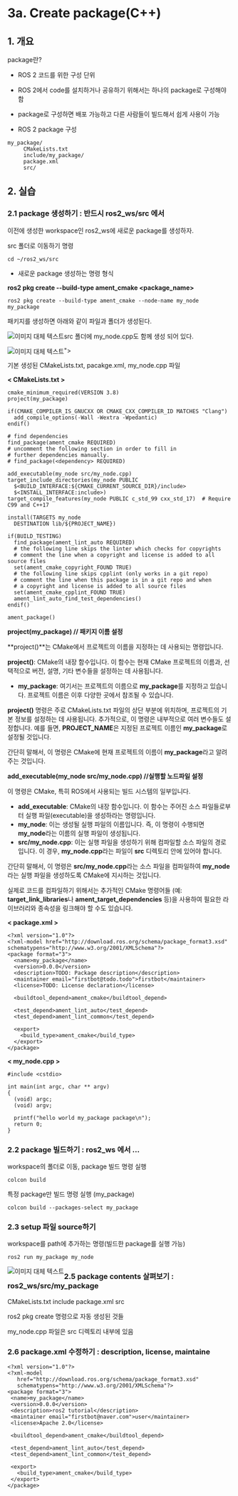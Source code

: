 # 3a. Create package(C++)



## 1. 개요



package란?

- ROS 2 코드를 위한 구성 단위
- ROS 2에서 code를 설치하거나 공유하기 위해서는 하나의 package로 구성해야함
- package로 구성하면 배포 가능하고 다른 사람들이 빌드해서 쉽게 사용이 가능



- ROS 2 package 구성

```
my_package/
     CMakeLists.txt
     include/my_package/
     package.xml
     src/
```



## 2. 실습



### **2.1 package 생성하기 :** 반드시 ros2_ws/src 에서

이전에 생성한 workspace인 ros2_ws에 새로운 package를 생성하자.

src 폴더로 이동하기 명령

```
cd ~/ros2_ws/src
```

- 새로운 package 생성하는 명령 형식

**ros2 pkg create --build-type ament_cmake <package_name>**

```
ros2 pkg create --build-type ament_cmake --node-name my_node my_package
```

패키지를 생성하면 아래와 같이 파일과 폴더가 생성된다.

<img src="https://github.com/firstbot1/ROS2STUDY/blob/main/2.CLI%20libs/pic/3_1.png" alt="이미지 대체 텍스트" style="float: left;">

src 폴더에 my_node.cpp도 함께 생성 되어 있다.

<img src="https://github.com/firstbot1/ROS2STUDY/blob/main/2.CLI%20libs/pic/3_2.png" alt="이미지 대체 텍스트" style="float: left;">">



기본 생성된 CMakeLists.txt, pacakge.xml, my_node.cpp 파일

**< CMakeLists.txt >**

```
cmake_minimum_required(VERSION 3.8)
project(my_package)

if(CMAKE_COMPILER_IS_GNUCXX OR CMAKE_CXX_COMPILER_ID MATCHES "Clang")
  add_compile_options(-Wall -Wextra -Wpedantic)
endif()

# find dependencies
find_package(ament_cmake REQUIRED)
# uncomment the following section in order to fill in
# further dependencies manually.
# find_package(<dependency> REQUIRED)

add_executable(my_node src/my_node.cpp)
target_include_directories(my_node PUBLIC
  $<BUILD_INTERFACE:${CMAKE_CURRENT_SOURCE_DIR}/include>
  $<INSTALL_INTERFACE:include>)
target_compile_features(my_node PUBLIC c_std_99 cxx_std_17)  # Require C99 and C++17

install(TARGETS my_node
  DESTINATION lib/${PROJECT_NAME})

if(BUILD_TESTING)
  find_package(ament_lint_auto REQUIRED)
  # the following line skips the linter which checks for copyrights
  # comment the line when a copyright and license is added to all source files
  set(ament_cmake_copyright_FOUND TRUE)
  # the following line skips cpplint (only works in a git repo)
  # comment the line when this package is in a git repo and when
  # a copyright and license is added to all source files
  set(ament_cmake_cpplint_FOUND TRUE)
  ament_lint_auto_find_test_dependencies()
endif()

ament_package()
```



**project(my_package)  // 패키지 이름 설정**



**project()**는 CMake에서 프로젝트의 이름을 지정하는 데 사용되는 명령입니다.

**project()**: CMake의 내장 함수입니다. 이 함수는 현재 CMake 프로젝트의 이름과, 선택적으로 버전, 설명, 기타 변수들을 설정하는 데 사용됩니다.

- **my_package**: 여기서는 프로젝트의 이름으로 **my_package**를 지정하고 있습니다. 프로젝트 이름은 이후 다양한 곳에서 참조될 수 있습니다.

**project()** 명령은 주로 CMakeLists.txt 파일의 상단 부분에 위치하며, 프로젝트의 기본 정보를 설정하는 데 사용됩니다. 추가적으로, 이 명령은 내부적으로 여러 변수들도 설정합니다. 예를 들면, **PROJECT_NAME**은 지정된 프로젝트 이름인 **my_package**로 설정될 것입니다.

간단히 말해서, 이 명령은 CMake에 현재 프로젝트의 이름이 **my_package**라고 알려주는 것입니다.



**add_executable(my_node src/my_node.cpp) //실행할 노드파일 설정**



이 명령은 CMake, 특히 ROS에서 사용되는 빌드 시스템의 일부입니다. 

- **add_executable**: CMake의 내장 함수입니다. 이 함수는 주어진 소스 파일들로부터 실행 파일(executable)을 생성하라는 명령입니다.
- **my_node**: 이는 생성될 실행 파일의 이름입니다. 즉, 이 명령이 수행되면 **my_node**라는 이름의 실행 파일이 생성됩니다.
- **src/my_node.cpp**: 이는 실행 파일을 생성하기 위해 컴파일할 소스 파일의 경로입니다. 이 경우, **my_node.cpp**라는 파일이 **src** 디렉토리 안에 있어야 합니다.

간단히 말해서, 이 명령은 **src/my_node.cpp**라는 소스 파일을 컴파일하여 **my_node**라는 실행 파일을 생성하도록 CMake에 지시하는 것입니다.

실제로 코드를 컴파일하기 위해서는 추가적인 CMake 명령어들 (예: **target_link_libraries**나 **ament_target_dependencies** 등)을 사용하여 필요한 라이브러리와 종속성을 링크해야 할 수도 있습니다.



**< package.xml >**

```
<?xml version="1.0"?>
<?xml-model href="http://download.ros.org/schema/package_format3.xsd" schematypens="http://www.w3.org/2001/XMLSchema"?>
<package format="3">
  <name>my_package</name>
  <version>0.0.0</version>
  <description>TODO: Package description</description>
  <maintainer email="firstbot@todo.todo">firstbot</maintainer>
  <license>TODO: License declaration</license>

  <buildtool_depend>ament_cmake</buildtool_depend>

  <test_depend>ament_lint_auto</test_depend>
  <test_depend>ament_lint_common</test_depend>

  <export>
    <build_type>ament_cmake</build_type>
  </export>
</package>
```



**< my_node.cpp >**

```
#include <cstdio>

int main(int argc, char ** argv)
{
  (void) argc;
  (void) argv;

  printf("hello world my_package package\n");
  return 0;
}
```



### **2.2 package 빌드하기 :** ros2_ws 에서 ...

 workspace의 폴더로 이동,  package 빌드 명령 실행

```
colcon build
```

특정 package만 빌드 명령 실행 (my_package)

```
colcon build --packages-select my_package
```



### **2.3 setup 파일 source하기**

workspace를 path에 추가하는 명령(빌드한 package를 실행 가능)

```
ros2 run my_package my_node
```

<img src="https://github.com/firstbot1/ROS2STUDY/blob/main/2.CLI%20libs/pic/3_3.png" alt="이미지 대체 텍스트" style="float: left;">



### **2.5 package contents 살펴보기 :** **ros2_ws/src/my_package**

CMakeLists.txt  include  package.xml  src



ros2 pkg create 명령으로 자동 생성된 것들

my_node.cpp 파일은 src 디렉토리 내부에 있음





### **2.6 package.xml 수정하기 :** **description, license, maintaine**

```
<?xml version="1.0"?>
<?xml-model
   href="http://download.ros.org/schema/package_format3.xsd"
   schematypens="http://www.w3.org/2001/XMLSchema"?>
<package format="3">
 <name>my_package</name>
 <version>0.0.0</version>
 <description>ros2 tutorial</description>
 <maintainer email="firstbot@naver.com">user</maintainer>
 <license>Apache 2.0</license>

 <buildtool_depend>ament_cmake</buildtool_depend>

 <test_depend>ament_lint_auto</test_depend>
 <test_depend>ament_lint_common</test_depend>

 <export>
   <build_type>ament_cmake</build_type>
 </export>
</package>
```

